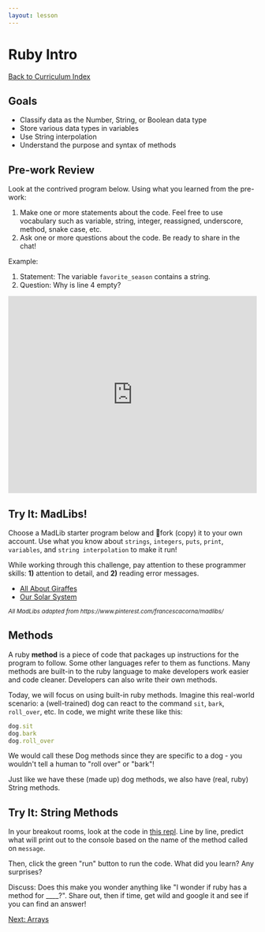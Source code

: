 ```yaml
---
layout: lesson
---
```


# Ruby Intro

<a href="../">Back to Curriculum Index</a>

## Goals

- Classify data as the Number, String, or Boolean data type
- Store various data types in variables
- Use String interpolation
- Understand the purpose and syntax of methods

## Pre-work Review

Look at the contrived program below. Using what you learned from the pre-work:
1. Make one or more statements about the code. Feel free to use vocabulary such as variable, string, integer, reassigned, underscore, method, snake case, etc.
2. Ask one or more questions about the code.
Be ready to share in the chat!

Example: 
1. Statement: The variable `favorite_season` contains a string.
2. Question: Why is line 4 empty?

<iframe height="400px" width="100%" src="https://repl.it/@turingschool/Ruby-Review?lite=true" scrolling="no" frameborder="no" allowtransparency="true" allowfullscreen="true" sandbox="allow-forms allow-pointer-lock allow-popups allow-same-origin allow-scripts allow-modals"></iframe>

<div class="try-it-new">
  <h2>Try It: MadLibs!</h2>
  <p>Choose a MadLib starter program below and <span role="img" aria-label="fork and knife emoji">🍴</span>fork (copy) it to your own account. Use what you know about <code>strings</code>, <code>integers</code>, <code>puts</code>, <code>print</code>, <code>variables</code>, and <code>string interpolation</code> to make it run!</p>
  <p>While working through this challenge, pay attention to these programmer skills: <b>1)</b> attention to detail, and <b>2)</b> reading error messages.</p>
  <ul>
    <li><a href="https://repl.it/@turingschool/All-About-Giraffes" target="blank">All About Giraffes</a></li>
    <li><a href="https://repl.it/@turingschool/Our-Solar-System" target="blank">Our Solar System</a></li>
  </ul>
  <small><i>All MadLibs adapted from https://www.pinterest.com/francescacorna/madlibs/</i></small>
</div>

## Methods

A ruby **method** is a piece of code that packages up instructions for the program to follow. Some other languages refer to them as functions. Many methods are built-in to the ruby language to make developers work easier and code cleaner. Developers can also write their own methods. 

Today, we will focus on using built-in ruby methods. Imagine this real-world scenario: a (well-trained) dog can react to the command `sit`, `bark`, `roll_over`, etc. In code, we might write these like this:

```ruby
dog.sit
dog.bark
dog.roll_over
```

We would call these Dog methods since they are specific to a dog - you wouldn't tell a human to "roll over" or "bark"!

Just like we have these (made up) dog methods, we also have (real, ruby) String methods.

<div class="try-it-new">
  <h2>Try It: String Methods</h2>
  <p>In your breakout rooms, look at the code in <a href="https://repl.it/@turingtrycoding/stringmethods?lite=true#main.rb">this repl</a>. Line by line, predict what will print out to the console based on the name of the method called on <code class="try-it-code">message</code>.</p>
  <p>Then, click the green "run" button to run the code. What did you learn? Any surprises?</p>
  <p>Discuss: Does this make you wonder anything like "I wonder if ruby has a method for ____?". Share out, then if time, get wild and google it and see if you can find an answer!</p>
</div>

<a href="../arrays">Next: Arrays</a>
